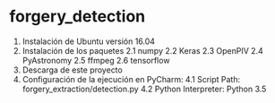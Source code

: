 # forgery_detection

1. Instalación de Ubuntu versión 16.04
2. Instalación de los paquetes
    2.1 numpy 
    2.2 Keras
    2.3 OpenPIV
    2.4 PyAstronomy
    2.5 ffmpeg
    2.6 tensorflow
3. Descarga de este proyecto 
4. Configuración de la ejecución en PyCharm: 
    4.1 Script Path: forgery_extraction/detection.py
    4.2 Python Interpreter: Python 3.5
